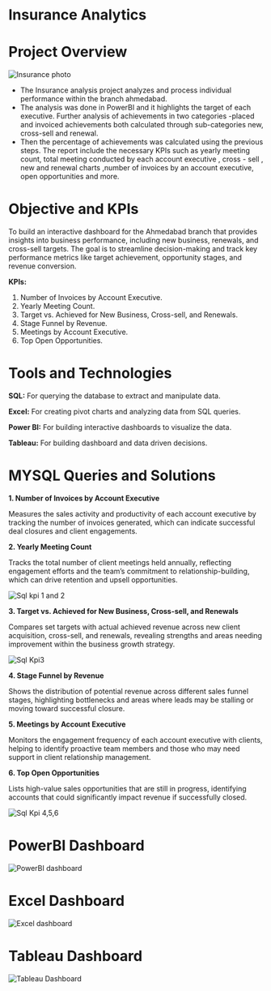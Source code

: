 # Insurance Analytics
# Project Overview
![Insurance photo](https://github.com/user-attachments/assets/a68e135e-d975-4e2d-a27a-8a24f82b297b)
- The Insurance analysis project analyzes and process individual performance within the branch ahmedabad.
- The analysis was done in PowerBI and it highlights the target of each executive. Further analysis of achievements in two categories -placed and invoiced achievements both calculated through sub-categories new, cross-sell and renewal.
- Then the percentage of achievements was calculated using the previous steps. The report include the necessary KPIs	such as yearly meeting count, total meeting conducted by each account executive , cross - sell , new and renewal charts ,number of invoices by an account 
  executive, open opportunities and more.

# Objective and KPIs
To build an interactive dashboard for the Ahmedabad branch that provides insights into business performance, including new business, renewals, and cross-sell targets. The goal is to streamline decision-making and track key performance metrics like target achievement, opportunity stages, and revenue conversion.

**KPIs:**
1. Number of Invoices by Account Executive.
2. Yearly Meeting Count.
3. Target vs. Achieved for New Business, Cross-sell, and Renewals.
4. Stage Funnel by Revenue.
5. Meetings by Account Executive.
6. Top Open Opportunities.

# Tools and Technologies

**SQL:** For querying the database to extract and manipulate data.

**Excel:** For creating pivot charts and analyzing data from SQL queries.

**Power BI:** For building interactive dashboards to visualize the data.

**Tableau:** For building dashboard and data driven decisions.

# MYSQL Queries and Solutions

**1. Number of Invoices by Account Executive**
   
Measures the sales activity and productivity of each account executive by tracking the number of invoices generated, which can indicate successful deal closures and client engagements.

**2. Yearly Meeting Count**
   
Tracks the total number of client meetings held annually, reflecting engagement efforts and the team’s commitment to relationship-building, which can drive retention and upsell opportunities.

![Sql kpi 1 and 2](https://github.com/user-attachments/assets/4556fe23-f7e2-4847-b87c-7f56972b6ca2)

**3. Target vs. Achieved for New Business, Cross-sell, and Renewals**

Compares set targets with actual achieved revenue across new client acquisition, cross-sell, and renewals, revealing strengths and areas needing improvement within the business growth strategy.

![Sql Kpi3](https://github.com/user-attachments/assets/04c7951c-9357-45db-b981-ad6637bf5b94)

**4. Stage Funnel by Revenue**

Shows the distribution of potential revenue across different sales funnel stages, highlighting bottlenecks and areas where leads may be stalling or moving toward successful closure.

**5. Meetings by Account Executive**

Monitors the engagement frequency of each account executive with clients, helping to identify proactive team members and those who may need support in client relationship management.

**6. Top Open Opportunities**

Lists high-value sales opportunities that are still in progress, identifying accounts that could significantly impact revenue if successfully closed.

![Sql Kpi 4,5,6](https://github.com/user-attachments/assets/4225013d-31bf-4916-9108-358cb64d34b1)

# PowerBI Dashboard

![PowerBI dashboard](https://github.com/user-attachments/assets/9fcf2094-6ff1-44bc-96fe-2843c04286ba)

# Excel Dashboard

![Excel dashboard](https://github.com/user-attachments/assets/f929f694-34bd-4fdb-978d-da98b03a1ca8)

# Tableau Dashboard

![Tableau Dashboard](https://github.com/user-attachments/assets/8053f566-691e-4237-9fb7-972fd7320e53)



